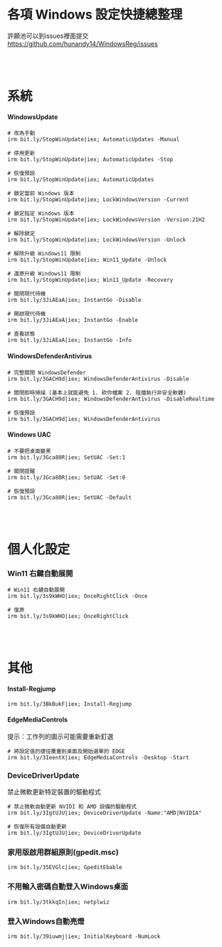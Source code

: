 各項 Windows 設定快捷總整理  
===

許願池可以到issues裡面提交  
https://github.com/hunandy14/WindowsReg/issues

<br><br>

# 系統
#### WindowsUpdate

```
# 改為手動
irm bit.ly/StopWinUpdate|iex; AutomaticUpdates -Manual

# 停用更新
irm bit.ly/StopWinUpdate|iex; AutomaticUpdates -Stop

# 恢復預設
irm bit.ly/StopWinUpdate|iex; AutomaticUpdates
```

```
# 鎖定當前 Windows 版本
irm bit.ly/StopWinUpdate|iex; LockWindowsVersion -Current

# 鎖定指定 Windows 版本
irm bit.ly/StopWinUpdate|iex; LockWindowsVersion -Version:21H2

# 解除鎖定
irm bit.ly/StopWinUpdate|iex; LockWindowsVersion -Unlock
```

```
# 解除升級 Windows11 限制
irm bit.ly/StopWinUpdate|iex; Win11_Update -Unlock

# 還原升級 Windows11 限制
irm bit.ly/StopWinUpdate|iex; Win11_Update -Recovery
```

```
# 關閉現代待機
irm bit.ly/3JiAEaA|iex; InstantGo -Disable

# 開啟現代待機
irm bit.ly/3JiAEaA|iex; InstantGo -Enable

# 查看狀態
irm bit.ly/3JiAEaA|iex; InstantGo -Info
```

#### WindowsDefenderAntivirus

```
# 完整關閉 WindowsDefender
irm bit.ly/3GACH9d|iex; WindowsDefenderAntivirus -Disable

# 關閉即時掃描 (基本上就能避免 1. 砍你檔案 2. 阻擋執行非安全軟體)
irm bit.ly/3GACH9d|iex; WindowsDefenderAntivirus -DisableRealtime

# 恢復預設
irm bit.ly/3GACH9d|iex; WindowsDefenderAntivirus

```

#### Windows UAC
```
# 不要把桌面變黑
irm bit.ly/3Gca80R|iex; SetUAC -Set:1

# 關閉提醒
irm bit.ly/3Gca80R|iex; SetUAC -Set:0

# 恢復預設
irm bit.ly/3Gca80R|iex; SetUAC -Default

```

<br><br>

# 個人化設定
### Win11 右鍵自動展開
```
# Win11 右鍵自動展開
irm bit.ly/3s9kWHO|iex; OnceRightClick -Once

# 復原
irm bit.ly/3s9kWHO|iex; OnceRightClick
```

<br><br>

# 其他
#### Install-Regjump
```
irm bit.ly/3BkBukF|iex; Install-Regjump
```

#### EdgeMediaControls
提示：工作列的圖示可能需要重新釘選  

```
# 將設定值的捷徑覆蓋到桌面及開始選單的 EDGE
irm bit.ly/3IeentX|iex; EdgeMediaControls -Desktop -Start

```

### DeviceDriverUpdate
禁止微軟更新特定裝置的驅動程式  

```
# 禁止微軟自動更新 NVIDI 和 AMD 設備的驅動程式
irm bit.ly/3IgtUJU|iex; DeviceDriverUpdate -Name:"AMD|NVIDIA"

# 恢復所有設備自動更新
irm bit.ly/3IgtUJU|iex; DeviceDriverUpdate
```

### 家用版啟用群組原則(gpedit.msc)
```
irm bit.ly/35EVGlc|iex; GpeditEbable
```

### 不用輸入密碼自動登入Windows桌面
```
irm bit.ly/3tkkqIn|iex; netplwiz
```

### 登入Windows自動亮燈
```
irm bit.ly/39iuwmj|iex; InitialKeyboard -NumLock
```
